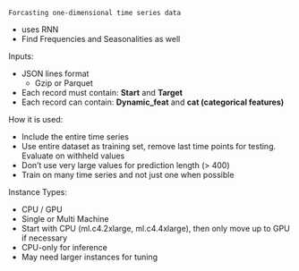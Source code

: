 `Forcasting one-dimensional time series data`

- uses RNN
- Find Frequencies and Seasonalities as well

Inputs:
- JSON lines format
	- Gzip or Parquet
- Each record must contain: **Start** and **Target**
- Each record can contain: **Dynamic_feat** and **cat (categorical features)**

How it is used:
- Include the entire time series
- Use entire dataset as training set, remove last time points for testing. Evaluate on withheld values
- Don’t use very large values for prediction length (> 400)
- Train on many time series and not just one when possible


Instance Types:
- CPU / GPU
- Single or Multi Machine
- Start with CPU (ml.c4.2xlarge, ml.c4.4xlarge), then only move up to GPU if necessary
- CPU-only for inference
- May need larger instances for tuning